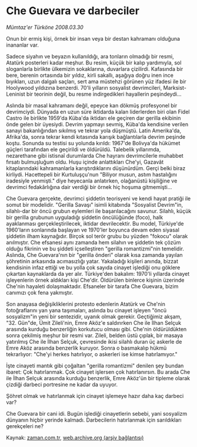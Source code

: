 # Che Guevara ve darbeciler

*Mümtaz'er Türköne 2008.03.30*

<tr><td class="metin" colspan="2" style="padding-top: 20px; padding-left: 5px; padding-right: 10px;">Onun bir ermiş kişi, örnek bir insan veya bir destan kahramanı olduğuna inananlar var.</td></tr><tr><td class="metin" colspan="2" style="padding-top: 20px; padding-left: 5px; padding-right: 10px;"><p>Sadece siyahın ve beyazın kullanıldığı, ara tonların olmadığı bir resmi, Atatürk posterleri kadar meşhur. Bu resim, küçük bir kalıp yardımıyla, sol sloganlarla birlikte ülkemizin sokaklarına, duvarlara çizilirdi. Kafasında bir bere, berenin ortasında bir yıldız, kirli sakallı, aşağıya doğru inen ince bıyıkları, uzun dalgalı saçları, sert ama müstehzi görünen yüz ifadesi ile bir Hoolywood yıldızına benzerdi. 70'li yılların sosyalist devrimcileri, Marksist-Leninist bir teorinin değil, bu resme indirgedikleri hayallerin peşindeydi...
<p>Aslında bir masal kahramanı değil, epeyce kan dökmüş profesyonel bir devrimciydi. Dünyada en uzun süre iktidarda kalan liderlerden biri olan Fidel Castro ile birlikte 1959'da Küba'da iktidarı ele geçiren dar gerilla ekibinin önde gelen bir üyesiydi. Devrim yapmayı sevmiş, Küba'da kendisine verilen sanayi bakanlığından sıkılmış ve tekrar yola düşmüştü. Latin Amerika'da, Afrika'da, sonra tekrar kendi kıtasında karışık bağlantılarla devrim peşinde koştu. Sonunda su testisi su yolunda kırıldı: 1967'de Bolivya'da hükümet güçleri tarafından ele geçirildi ve öldürüldü. Talebelik yıllarımda, nezarethane gibi istisnaî durumlarda Che hayranı devrimcilerle muhabbet fırsatı bulmuşluğum oldu. Huşu içinde anlattıkları Che'yi, Gazavât kitaplarındaki kahramanlarla karıştırdıklarını düşünürdüm. Gerçi belki biraz kirliydi. Hacettepeli bir Kurtuluşçu'nun "Biliyor musun, astım hastalığını iradesiyle yenmişti." diye heyecanla anlatırken, olağanüstü kişiliğine ve devrimci fedakârlığına dair verdiği bir örnek hiç hoşuma gitmemişti... 
<p>Che Guevara gerçekte, devrimci şiddetin teorisyeni ve kendi hayat pratiği ile somut bir modelidir. "Gerilla Savaşı" isimli kitabında "Sosyalist Devrim"in, silahlı-dar bir öncü grubun eylemleri ile başarılacağını savunur. Silahlı, küçük bir gerilla grubunun uyguladığı şiddetin öncülüğünde (foco), halk ayaklanması gerçekleştirilecek, iktidar devrilecektir. Bu model, Türkiye'de 1960'ların sonlarında başlayan ve 1970'ler boyunca devam eden siyasal şiddetin ilham kaynağıdır. Birçok sol terör grubu bu yüzden "fokocu" olarak anılmıştır. Che efsanesi aynı zamanda hem silahın ve şiddetin tek çözüm olduğu fikrinin ve bu şiddeti içselleştiren "gerilla romantizmi"nin temelidir. Aslında, Che Guevara'nın bir "gerilla önderi" olarak kısa zamanda yayılan şöhretinin arkasında acımasızlığı yatar. Yakaladığı kişileri anında, bizzat kendisinin infaz ettiği ve bu yolla çok sayıda cinayet işlediği onu göklere çıkartan kaynaklarda da yer alır. Türkiye'den bakalım: 1970'li yıllarda cinayet işleyenlerin örnek aldıkları kişi Che'dir. Öldürülen binlerce kişinin üzerinde Che'nin hayaleti dolaşmaktadır. Efsaneler bir tarafa Che Guevara, bizim canımızı çok fena yakmıştır.
<p>Son anayasa değişikliklerini protesto edenlerin Atatürk ve Che'nin fotoğraflarını yan yana taşımaları, aslında bu cinayet işleyen "öncü sosyalizm"in yeni bir sentezidir, uyanık olmak gerekir. Geçtiğimiz akşam, "32. Gün"de, Ümit Zileli'nin, Emre Aköz'e saldırırken Che ile İlhan Selçuk arasında kurduğu benzerliğin korkutucu olması gibi. Che'nin öldürüldükten sonra çekilmiş meşhur bir resmi var. Zileli, belden üstü çıplak, bir masaya yatırılmış Che ile İlhan Selçuk, çevresinde ikisi silahlı duran üç askerle de Emre Aköz arasında benzerlik kuruyor. Sonra o basmakalıp hükmü tekrarlıyor: "Che'yi herkes hatırlıyor, o askerleri ise kimse hatırlamıyor." 
<p>İşte cinayeti mantık gibi çoğaltan "gerilla romantizmi" denilen şey bundan ibaret: Çok hatırlanmak. Çok cinayet işlersen çok hatırlanırsın. Bu arada Che ile İlhan Selçuk arasında kurduğu benzerlik, Emre Aköz'ün bir tipleme olarak çizdiği darbeci portresine ne kadar da uyuyor.
<p>Şöhret olmak ve hatırlanmak için cinayet işlemeye hazır daha kaç darbeci var?
<p>Che Guevara bir cani idi. Bugün işlediği cinayetlerin sebebi, yani sosyalizm dünyanın hiçbir yerinde kalmadı. Darbecilerin hatırlanmak için sarıldıkları gerekçeleri ne?<br/></p></p></p></p></p></p></p></td></tr>

Kaynak: [zaman.com.tr](http://zaman.com.tr/yazar.do?yazino=670840), [web.archive.org (arşiv bağlantısı)](http://web.archive.org/web/20080609182728/http://www.zaman.com.tr:80/yazar.do?yazino=670840)
